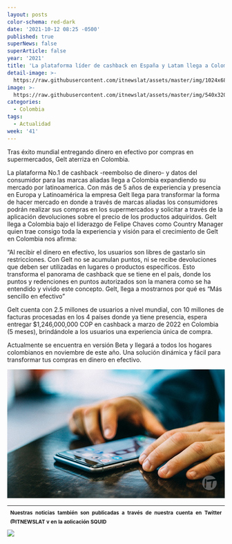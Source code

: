 ```yaml
---
layout: posts
color-schema: red-dark
date: '2021-10-12 08:25 -0500'
published: true
superNews: false
superArticle: false
year: '2021'
title: 'La plataforma líder de cashback en España y Latam llega a Colombia '
detail-image: >-
  https://raw.githubusercontent.com/itnewslat/assets/master/img/1024x680/App-movil-g.jpg
image: >-
  https://raw.githubusercontent.com/itnewslat/assets/master/img/540x320/App-movil-p.jpg
categories:
  - Colombia
tags:
  - Actualidad
week: '41'
---
```

Tras éxito mundial entregando dinero en efectivo por compras en supermercados, Gelt aterriza en Colombia.

La plataforma No.1 de cashback -reembolso de dinero- y datos del consumidor para las marcas aliadas llega a Colombia expandiendo su mercado por latinoamerica. Con más de 5 años de experiencia y presencia en Europa y Latinoamérica la empresa Gelt llega para transformar la forma de hacer mercado en donde a través de marcas aliadas los consumidores podrán realizar sus compras en los supermercados y solicitar a través de la aplicación devoluciones sobre el precio de los productos adquiridos. 
Gelt llega a Colombia bajo el liderazgo de Felipe Chaves como Country Manager quien trae consigo toda la experiencia y visión para el crecimiento de Gelt en Colombia nos afirma: 

“Al recibir el dinero en efectivo, los usuarios son libres de gastarlo sin restricciones. Con Gelt no se acumulan puntos, ni se recibe devoluciones que deben ser utilizadas en lugares o productos específicos. Esto transforma el panorama de cashback que se tiene en el país, donde los puntos y redenciones en puntos autorizados son la manera como se ha entendido y vivido este concepto. Gelt, llega a mostrarnos por qué es “Más sencillo en efectivo” 

Gelt cuenta con 2.5 millones de usuarios a nivel mundial, con 10 millones de facturas procesadas en los 4 países donde ya tiene presencia, espera entregar $1,246,000,000 COP en cashback a marzo de 2022 en Colombia (5 meses), brindándole a los usuarios una experiencia única de compra. 

Actualmente se encuentra en versión Beta y llegará a todos los hogares colombianos en noviembre de este año. Una solución dinámica y fácil para transformar tus compras en dinero en efectivo. 

![](https://raw.githubusercontent.com/itnewslat/assets/master/img/540x320/App-movil-p.jpg)

<table style="height: 42px;" width="569">
<tbody>
<tr>
<td style="text-align: justify;"><sub><strong>Nuestras noticias también son publicadas a través de nuestra cuenta en Twitter <a href="https://twitter.com/itnewslat?lang=es">@ITNEWSLAT</a> y en la aplicación <a href="https://squidapp.co/en/">SQUID</a></strong></sub></td>
</tr>
</tbody>
</table>

<img src="https://tracker.metricool.com/c3po.jpg?hash=56f88a41e39ab42c063cc51676587a04"/>